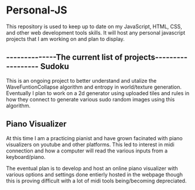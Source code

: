 # Personal-JS
This repository is used to keep up to date on my JavaScript, HTML, CSS, and other web development tools skills. It will host any personal javascript projects that I am working on and plan to display.

--------------The current list of projects------------------
Sudoku
------
This is an ongoing project to better understand and utalize the WaveFuntionCollapse algorithm and entropy in world/texture generation.
Eventually I plan to work on a 2d generator using uploaded tiles and rules in how they connect to generate various sudo random images using this algorithm.


Piano Visualizer
----------------
At this time I am a practicing pianist and have grown facinated with piano visualizers on youtube and other platforms.
This led to interest in midi connection and how a computer will read the various inputs from a keyboard/piano.

The eventual plan is to develop and host an online piano visualizer with various options and settings done entierly hosted in the webpage though this is proving difficult with a lot of midi tools being/becoming depreciated.
